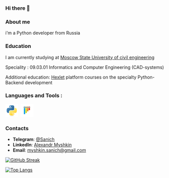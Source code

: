 ### Hi there 👋

### About me
 i'm a Python developer from Russia
 

### Education

I am currently studying at [Moscow State University of civil engineering](https://mgsu.ru/)

Speciality : 09.03.01 Informatics and Computer Engineering (CAD-systems)

Additional education: [Hexlet](https://ru.hexlet.io/) platform courses on the specialty Python-Backend development

### Languages and Tools :
<div>
  <img src="https://github.com/devicons/devicon/blob/master/icons/python/python-original.svg" title="Java" alt="Java" width="40" height="40"/>&nbsp;
  <img src="https://github.com/devicons/devicon/blob/master/icons/pytest/pytest-original.svg" title="React" alt="React" width="40" height="40"/>&nbsp;

</div>

### Contacts

* **Telegram**: [@Sanich](https://t.me/Sasnich)
* **LinkedIn**: [Alexandr Myshkin](https://www.linkedin.com/in/alexandr-myshkin-90ba26256)
* **Email**: myshkin.sanich@gmail.com


[![GitHub Streak](http://github-readme-streak-stats.herokuapp.com?user=SanichMakakich&theme=light&background=000000)](https://git.io/streak-stats)


[![Top Langs](https://github-readme-stats.vercel.app/api/top-langs/?username=SanichMakakich&layout=compact&theme=vision-friendly-dark)](https://github.com/anuraghazra/github-readme-stats)
